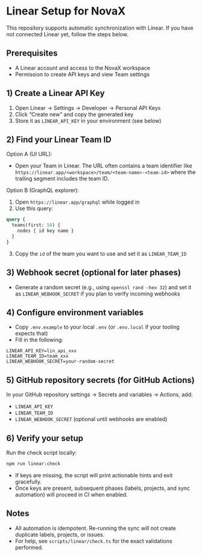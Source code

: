 # Linear Setup for NovaX

This repository supports automatic synchronization with Linear. If you have not connected Linear yet, follow the steps below.

## Prerequisites
- A Linear account and access to the NovaX workspace
- Permission to create API keys and view Team settings

## 1) Create a Linear API Key
1. Open Linear → Settings → Developer → Personal API Keys
2. Click “Create new” and copy the generated key
3. Store it as `LINEAR_API_KEY` in your environment (see below)

## 2) Find your Linear Team ID
Option A (UI URL):
- Open your Team in Linear. The URL often contains a team identifier like `https://linear.app/<workspace>/team/<team-name>-<team-id>` where the trailing segment includes the team ID.

Option B (GraphQL explorer):
1. Open `https://linear.app/graphql` while logged in
2. Use this query:

```graphql
query {
  teams(first: 50) {
    nodes { id key name }
  }
}
```
3. Copy the `id` of the team you want to use and set it as `LINEAR_TEAM_ID`

## 3) Webhook secret (optional for later phases)
- Generate a random secret (e.g., using `openssl rand -hex 32`) and set it as `LINEAR_WEBHOOK_SECRET` if you plan to verify incoming webhooks

## 4) Configure environment variables
- Copy `.env.example` to your local `.env` (or `.env.local` if your tooling expects that)
- Fill in the following:

```
LINEAR_API_KEY=lin_api_xxx
LINEAR_TEAM_ID=team_xxx
LINEAR_WEBHOOK_SECRET=your-random-secret
```

## 5) GitHub repository secrets (for GitHub Actions)
In your GitHub repository settings → Secrets and variables → Actions, add:
- `LINEAR_API_KEY`
- `LINEAR_TEAM_ID`
- `LINEAR_WEBHOOK_SECRET` (optional until webhooks are enabled)

## 6) Verify your setup
Run the check script locally:

```bash
npm run linear:check
```

- If keys are missing, the script will print actionable hints and exit gracefully.
- Once keys are present, subsequent phases (labels, projects, and sync automation) will proceed in CI when enabled.

## Notes
- All automation is idempotent. Re-running the sync will not create duplicate labels, projects, or issues.
- For help, see `scripts/linear/check.ts` for the exact validations performed.